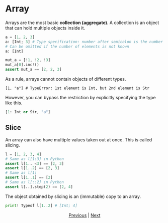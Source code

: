 # Array

Arrays are the most basic __collection (aggregate)__.
A collection is an object that can hold multiple objects inside it.

```python
a = [1, 2, 3]
a: [Int; 3] # Type specification: number after semicolon is the number of elements
# Can be omitted if the number of elements is not known
a: [Int]

mut_a = [!1, !2, !3]
mut_a[0].inc!()
assert mut_a == [2, 2, 3]
```

As a rule, arrays cannot contain objects of different types.

```python,compile_fail
[1, "a"] # TypeError: 1st element is Int, but 2nd element is Str
```

However, you can bypass the restriction by explicitly specifying the type like this.

```python
[1: Int or Str, "a"]
```

## Slice

An array can also have multiple values taken out at once. This is called slicing.

```python
l = [1, 2, 3, 4]
# Same as l[1:3] in Python
assert l[1.. <3] == [2, 3]
assert l[1..2] == [2, 3]
# Same as l[1]
assert l[1..1] == [2]
# Same as l[::2] in Python
assert l[..].step(2) == [2, 4]
```

The object obtained by slicing is an (immutable) copy to an array.

```python
print! Typeof l[1..2] # [Int; 4]
```

<p align='center'>
    <a href='./09_builtin_procs.md'>Previous</a> | <a href='./11_tuple.md'>Next</a>
</p>
